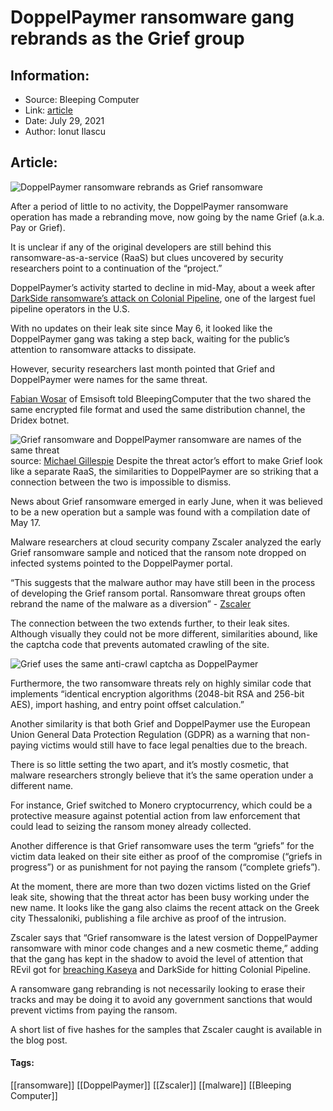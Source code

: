 # DoppelPaymer ransomware gang rebrands as the Grief group
### 

## Information:
+ Source: Bleeping Computer
+ Link: [article](https://www.bleepingcomputer.com/news/security/doppelpaymer-ransomware-gang-rebrands-as-the-grief-group/)
+ Date: July 29, 2021
+ Author: Ionut Ilascu


## Article:
![DoppelPaymer ransomware rebrands as Grief ransomware](https://www.bleepstatic.com/content/hl-images/2021/06/28/RansomwareMegaphone.jpg)


After a period of little to no activity, the DoppelPaymer ransomware operation has made a rebranding move, now going by the name Grief (a.k.a. Pay or Grief).


It is unclear if any of the original developers are still behind this ransomware-as-a-service (RaaS) but clues uncovered by security researchers point to a continuation of the “project.”


DoppelPaymer’s activity started to decline in mid-May, about a week after [DarkSide ransomware’s attack on Colonial Pipeline](https://www.bleepingcomputer.com/tag/colonial-pipeline/), one of the largest fuel pipeline operators in the U.S.


With no updates on their leak site since May 6, it looked like the DoppelPaymer gang was taking a step back, waiting for the public’s attention to ransomware attacks to dissipate.


However, security researchers last month pointed that Grief and DoppelPaymer were names for the same threat.


[Fabian Wosar](https://twitter.com/fwosar) of Emsisoft told BleepingComputer that the two shared the same encrypted file format and used the same distribution channel, the Dridex botnet.



![Grief ransomware and DoppelPaymer ransomware are names of the same threat](https://www.bleepstatic.com/images/news/u/1100723/Ransomware/DoppelPaymer%20-%20Grief/MGillespieDoppelGrief.jpg)source: [Michael Gillespie](https://twitter.com/demonslay335/status/1407114267141234688)
Despite the threat actor’s effort to make Grief look like a separate RaaS, the similarities to DoppelPaymer are so striking that a connection between the two is impossible to dismiss.


News about Grief ransomware emerged in early June, when it was believed to be a new operation but a sample was found with a compilation date of May 17.


Malware researchers at cloud security company Zscaler analyzed the early Grief ransomware sample and noticed that the ransom note dropped on infected systems pointed to the DoppelPaymer portal.



“This suggests that the malware author may have still been in the process of developing the Grief ransom portal. Ransomware threat groups often rebrand the name of the malware as a diversion” - [Zscaler](https://www.zscaler.com/blogs/security-research/doppelpaymer-continues-cause-grief-through-rebranding)



The connection between the two extends further, to their leak sites. Although visually they could not be more different, similarities abound, like the captcha code that prevents automated crawling of the site.


![Grief uses the same anti-crawl captcha as DoppelPaymer](https://www.bleepstatic.com/images/news/u/1100723/Ransomware/DoppelPaymer%20-%20Grief/doppel_grief_captcha.png)


Furthermore, the two ransomware threats rely on highly similar code that implements “identical encryption algorithms (2048-bit RSA and 256-bit AES), import hashing, and entry point offset calculation.”


Another similarity is that both Grief and DoppelPaymer use the European Union General Data Protection Regulation (GDPR) as a warning that non-paying victims would still have to face legal penalties due to the breach.


There is so little setting the two apart, and it’s mostly cosmetic, that malware researchers strongly believe that it’s the same operation under a different name.


For instance, Grief switched to Monero cryptocurrency, which could be a protective measure against potential action from law enforcement that could lead to seizing the ransom money already collected.


Another difference is that Grief ransomware uses the term “griefs” for the victim data leaked on their site either as proof of the compromise (“griefs in progress”) or as punishment for not paying the ransom (“complete griefs”).


At the moment, there are more than two dozen victims listed on the Grief leak site, showing that the threat actor has been busy working under the new name. It looks like the gang also claims the recent attack on the Greek city Thessaloniki, publishing a file archive as proof of the intrusion.


Zscaler says that “Grief ransomware is the latest version of DoppelPaymer ransomware with minor code changes and a new cosmetic theme,” adding that the gang has kept in the shadow to avoid the level of attention that REvil got for [breaching Kaseya](https://www.bleepingcomputer.com/news/security/us-warns-of-action-against-ransomware-gangs-if-russia-refuses/) and DarkSide for hitting Colonial Pipeline.


A ransomware gang rebranding is not necessarily looking to erase their tracks and may be doing it to avoid any government sanctions that would prevent victims from paying the ransom.


A short list of five hashes for the samples that Zscaler caught is available in the blog post.




#### Tags:
[[ransomware]] [[DoppelPaymer]] [[Zscaler]] [[malware]] [[Bleeping Computer]]

